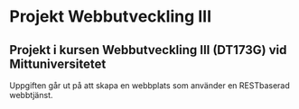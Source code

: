 # Projekt Webbutveckling III

## Projekt i kursen Webbutveckling III (DT173G) vid Mittuniversitetet
Uppgiften går ut på att skapa en webbplats som använder en RESTbaserad webbtjänst.